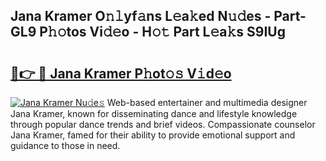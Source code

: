 ## Jana Kramer O𝚗𝚕yf𝚊ns L𝚎a𝚔ed N𝚞𝚍es - Part-GL9 P𝚑𝚘tos Vi𝚍𝚎o - H𝚘𝚝 Part L𝚎a𝚔s S9IUg

# <h2><a href="http://kf86xvj.oniu.top/?m=Jana+Kramer">🔗👉 🔴 Jana Kramer P𝚑ot𝚘𝚜 V𝚒d𝚎o</a></h2>

[![Jana Kramer Nu𝚍e𝚜](https://i.imgur.com/0qMVB7G.gif)](http://kf86xvj.oniu.top/?m=Jana+Kramer)
Web-based entertainer and multimedia designer Jana Kramer, known for disseminating dance and lifestyle knowledge through popular dance trends and brief videos. Compassionate counselor Jana Kramer, famed for their ability to provide emotional support and guidance to those in need.  
